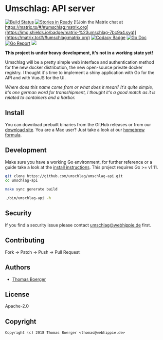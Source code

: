 # Umschlag: API server

[![Build Status](https://cloud.drone.io/api/badges/umschlag/umschlag-api/status.svg)](https://cloud.drone.io/umschlag/umschlag-api)
[![Stories in Ready](https://badge.waffle.io/umschlag/umschlag-api.svg?label=ready&title=Ready)](http://waffle.io/umschlag/umschlag-api)
[![Join the Matrix chat at https://matrix.to/#/#umschlag:matrix.org](https://img.shields.io/badge/matrix-%23umschlag-7bc9a4.svg)](https://matrix.to/#/#umschlag:matrix.org)
[![Codacy Badge](https://api.codacy.com/project/badge/Grade/cbe28cf646c34c98b58967079e9ae990)](https://www.codacy.com/app/umschlag/umschlag-api?utm_source=github.com&amp;utm_medium=referral&amp;utm_content=umschlag/umschlag-api&amp;utm_campaign=Badge_Grade)
[![Go Doc](https://godoc.org/github.com/umschlag/umschlag-api?status.svg)](http://godoc.org/github.com/umschlag/umschlag-api)
[![Go Report](http://goreportcard.com/badge/github.com/umschlag/umschlag-api)](http://goreportcard.com/report/github.com/umschlag/umschlag-api)
[![](https://images.microbadger.com/badges/image/umschlag/umschlag-api.svg)](http://microbadger.com/images/umschlag/umschlag-api "Get your own image badge on microbadger.com")

**This project is under heavy development, it's not in a working state yet!**

Umschlag will be a pretty simple web interface and authentication method for the new docker distribution, the new open-source private docker registry. I thought it's time to implement a shiny application with Go for the API and with VueJS for the UI.

*Where does this name come from or what does it mean? It's quite simple, it's one german word for transshipment, I thought it's a good match as it is related to containers and a harbor.*


## Install

You can download prebuilt binaries from the GitHub releases or from our [download site](http://dl.umschlag.tech/api). You are a Mac user? Just take a look at our [homebrew formula](https://github.com/umschlag/homebrew-umschlag).


## Development

Make sure you have a working Go environment, for further reference or a guide take a look at the [install instructions](http://golang.org/doc/install.html). This project requires Go >= v1.11.

```bash
git clone https://github.com/umschlag/umschlag-api.git
cd umschlag-api

make sync generate build

./bin/umschlag-api -h
```


## Security

If you find a security issue please contact umschlag@webhippie.de first.


## Contributing

Fork -> Patch -> Push -> Pull Request


## Authors

* [Thomas Boerger](https://github.com/tboerger)


## License

Apache-2.0


## Copyright

```
Copyright (c) 2018 Thomas Boerger <thomas@webhippie.de>
```
